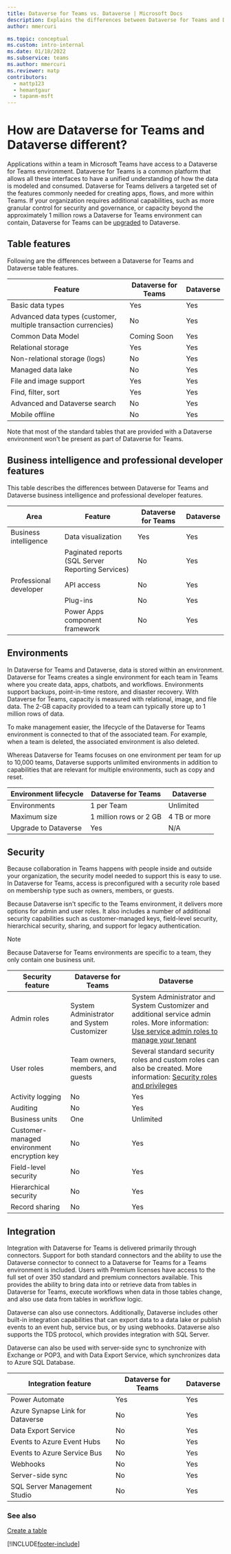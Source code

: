 ```yaml
---
title: Dataverse for Teams vs. Dataverse | Microsoft Docs
description: Explains the differences between Dataverse for Teams and Dataverse.
author: mmercuri

ms.topic: conceptual
ms.custom: intro-internal
ms.date: 01/18/2022
ms.subservice: teams
ms.author: mmercuri
ms.reviewer: matp
contributors:
  - mattp123
  - hemantgaur
  - tapanm-msft
---
```

# How are Dataverse for Teams and Dataverse different?



Applications within a team in Microsoft Teams have access to a Dataverse for Teams environment. Dataverse for Teams is a common platform that allows all these interfaces to have a unified understanding of how the data is modeled and consumed. Dataverse for Teams delivers a targeted set of the features commonly needed for creating apps, flows, and more within Teams. If your organization requires additional capabilities, such as more granular control for security and governance, or capacity beyond the approximately 1 million rows a Dataverse for Teams environment can contain, Dataverse for Teams can be [upgraded](/power-platform/admin/about-teams-environment#upgrade-process) to Dataverse.

## Table features

Following are the differences between a Dataverse for Teams and Dataverse table features.

|Feature  |Dataverse for Teams  |Dataverse  |
|---------|---------|---------|
|Basic data types     |  Yes       |  Yes       |
|Advanced data types​ (customer, multiple transaction currencies)      |  No       |  Yes       |
|Common Data Model    |  Coming Soon       |  Yes       |
|Relational storage      | Yes       |  Yes       |
|Non-relational storage (logs)   |  No       |  Yes       |
|Managed data lake      |  No       | Yes        |
|File and image support     | Yes        |  Yes       |
|Find, filter, sort     |   Yes      |  Yes       |
|Advanced and Dataverse search      |   No      | Yes        |
|Mobile offline     |  No       |  Yes       |

Note that most of the standard tables that are provided with a Dataverse environment won't be present as part of Dataverse for Teams.

## Business intelligence and professional developer features

This table describes the differences between Dataverse for Teams and Dataverse business intelligence and professional developer features.


|Area  |Feature  |Dataverse for Teams  |Dataverse  |
|---------|---------|---------|---------|
|Business intelligence     |  Data visualization   |  Yes    |  Yes   |
|      |   Paginated reports (SQL Server Reporting Services)   |  No    |  Yes     |
|Professional developer     | API access       |  No     |  Yes     |
|      |  Plug-ins       |   No      |  Yes       |
|      |  Power Apps component framework       |   No      |  Yes       |

## Environments

In Dataverse for Teams and Dataverse, data is stored within an environment. Dataverse for Teams creates a single environment for each team in Teams where you create data, apps, chatbots, and workflows. Environments support backups, point-in-time restore, and disaster recovery. With Dataverse for Teams, capacity is measured with relational, image, and file data. The 2-GB capacity provided to a team can typically store up to 1 million rows of data.

To make management easier, the lifecycle of the Dataverse for Teams environment is connected to that of the associated team. For example, when a team is deleted, the associated environment is also deleted.

Whereas Dataverse for Teams focuses on one environment per team for up to 10,000 teams, Dataverse supports unlimited environments in addition to capabilities that are relevant for multiple environments, such as copy and reset.


|Environment lifecycle  |Dataverse for Teams  |Dataverse  |
|---------|---------|---------|
|Environments   | 1 per Team     | Unlimited        |
|Maximum size     |   1 million rows or 2 GB      |  4 TB or more     |
|Upgrade to Dataverse   |  Yes    |  N/A    |

## Security

Because collaboration in Teams happens with people inside and outside your organization, the security model needed to support this is easy to use. In Dataverse for Teams, access is preconfigured with a security role based on membership type such as owners, members, or guests.

Because Dataverse isn't specific to the Teams environment, it delivers more options for admin and user roles. It also includes a number of additional security capabilities such as customer-managed keys, field-level security, hierarchical security, sharing, and support for legacy authentication.

> [!NOTE]
> Because Dataverse for Teams environments are specific to a team, they only contain one business unit.


|Security feature  |Dataverse for Teams  |Dataverse  |
|---------|---------|---------|
|Admin roles     |  System Administrator and System Customizer       |  System Administrator and System Customizer and additional service admin roles. More information: [Use service admin roles to manage your tenant](/power-platform/admin/use-service-admin-role-manage-tenant)      |
|User roles    | Team owners, members, and guests        |  Several standard security roles and custom roles can also be created. More information: [Security roles and privileges](/power-platform/admin/security-roles-privileges)       |
|Activity logging     |  No       |  Yes       |
|Auditing     |  No       |  Yes       |
|Business units     |   One      |  Unlimited      |
|Customer-managed environment encryption key     |   No      |  Yes       |
|Field-level security     |   No      |  Yes       |
|Hierarchical security     |  No       |  Yes       |
|Record sharing     |  No       |  Yes       |

## Integration

Integration with Dataverse for Teams is delivered primarily through connectors. Support for both standard connectors and the ability to use the Dataverse connector to connect to a Dataverse for Teams for a Teams environment is included. Users with Premium licenses have access to the full set of over 350 standard and premium connectors available. This provides the ability to bring data into or retrieve data from tables in Dataverse for Teams, execute workflows when data in those tables change, and also use data from tables in workflow logic.

Dataverse can also use connectors. Additionally, Dataverse includes other built-in integration capabilities that can export data to a data lake or publish events to an event hub, service bus, or by using webhooks. Dataverse also supports the TDS protocol, which provides integration with SQL Server.

Dataverse can also be used with server-side sync to synchronize with Exchange or POP3, and with Data Export Service, which synchronizes data to Azure SQL Database.


|Integration feature  |Dataverse for Teams  |Dataverse  |
|---------|---------|---------|
|Power Automate     |   Yes      |  Yes       |
|Azure Synapse Link for Dataverse    |   No      |  Yes       |
|Data Export Service     |   No      |  Yes       |
|Events to Azure Event Hubs     |   No      |  Yes       |
|Events to Azure Service Bus     |   No      |  Yes       |
|Webhooks     |   No      |  Yes       |
|Server-side sync     |   No      |  Yes       |
|SQL Server Management Studio     |   No      |   Yes      |

  

### See also

[Create a table](create-table.md)


[!INCLUDE[footer-include](../includes/footer-banner.md)]
